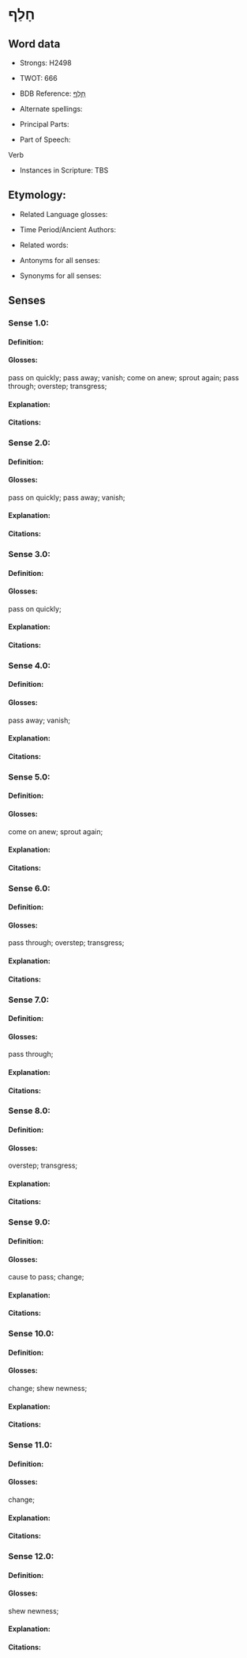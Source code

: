 # חָלַף

<!-- Status: S2="NeedsEdits" -->
<!-- Lexica used for edits:   -->

## Word data

* Strongs: H2498

* TWOT: 666

* BDB Reference: [חָלַף](rc://en/bdb/dict/h.cx.aa)

* Alternate spellings:

* Principal Parts:

* Part of Speech:

Verb

* Instances in Scripture: TBS

## Etymology:

* Related Language glosses:

* Time Period/Ancient Authors:

* Related words:

* Antonyms for all senses:

* Synonyms for all senses:

## Senses

### Sense 1.0:

#### Definition:

#### Glosses:

pass on quickly; pass away; vanish; come on anew; sprout again; pass through; overstep; transgress; 

#### Explanation:

#### Citations:



### Sense 2.0:

#### Definition:

#### Glosses:

pass on quickly; pass away; vanish; 

#### Explanation:

#### Citations:



### Sense 3.0:

#### Definition:

#### Glosses:

pass on quickly; 

#### Explanation:

#### Citations:



### Sense 4.0:

#### Definition:

#### Glosses:

pass away; vanish; 

#### Explanation:

#### Citations:



### Sense 5.0:

#### Definition:

#### Glosses:

come on anew; sprout again; 

#### Explanation:

#### Citations:



### Sense 6.0:

#### Definition:

#### Glosses:

pass through; overstep; transgress; 

#### Explanation:

#### Citations:



### Sense 7.0:

#### Definition:

#### Glosses:

pass through; 

#### Explanation:

#### Citations:



### Sense 8.0:

#### Definition:

#### Glosses:

overstep; transgress; 

#### Explanation:

#### Citations:



### Sense 9.0:

#### Definition:

#### Glosses:

cause to pass; change; 

#### Explanation:

#### Citations:



### Sense 10.0:

#### Definition:

#### Glosses:

change; shew newness; 

#### Explanation:

#### Citations:



### Sense 11.0:

#### Definition:

#### Glosses:

change; 

#### Explanation:

#### Citations:



### Sense 12.0:

#### Definition:

#### Glosses:

shew newness; 

#### Explanation:

#### Citations:



